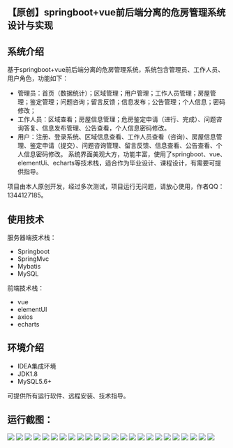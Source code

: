 ## 【原创】springboot+vue前后端分离的危房管理系统设计与实现

## 系统介绍

基于springboot+vue前后端分离的危房管理系统，系统包含管理员、工作人员、用户角色，功能如下：
- 管理员：首页（数据统计）；区域管理；用户管理；工作人员管理；房屋管理；鉴定管理；问题咨询；留言反馈；信息发布；公告管理；个人信息；密码修改；
- 工作人员：区域查看；房屋信息管理；危房鉴定申请（进行、完成）、问题咨询答复、信息发布管理、公告查看，个人信息密码修改。
- 用户：注册、登录系统、区域信息查看、工作人员查看（咨询）、房屋信息管理、鉴定申请（提交）、问题咨询管理、留言反馈、信息查看、公告查看、个人信息密码修改。
系统界面美观大方，功能丰富，使用了springboot、vue、elementUi、echarts等技术栈，适合作为毕业设计、课程设计，有需要可提供指导。

项目由本人原创开发，经过多次测试，项目运行无问题，请放心使用，作者QQ：1344127185。

## 使用技术

服务器端技术栈：

- Springboot
- SpringMvc
- Mybatis
- MySQL

前端技术栈：

- vue
- elementUI
- axios
- echarts

## 环境介绍

- IDEA集成环境
- JDK1.8
- MySQL5.6+

可提供所有运行软件、远程安装、技术指导。

## 运行截图：
![](https://github.com/itcoderyhl/dilapidated-house-server/blob/main/images/1.png)
![](https://github.com/itcoderyhl/dilapidated-house-server/blob/main/images/2.png)
![](https://github.com/itcoderyhl/dilapidated-house-server/blob/main/images/3.png)
![](https://github.com/itcoderyhl/dilapidated-house-server/blob/main/images/4.png)
![](https://github.com/itcoderyhl/dilapidated-house-server/blob/main/images/5.png)
![](https://github.com/itcoderyhl/dilapidated-house-server/blob/main/images/6.png)
![](https://github.com/itcoderyhl/dilapidated-house-server/blob/main/images/7.png)
![](https://github.com/itcoderyhl/dilapidated-house-server/blob/main/images/8.png)
![](https://github.com/itcoderyhl/dilapidated-house-server/blob/main/images/9.png)
![](https://github.com/itcoderyhl/dilapidated-house-server/blob/main/images/10.png)
![](https://github.com/itcoderyhl/dilapidated-house-server/blob/main/images/11.png)
![](https://github.com/itcoderyhl/dilapidated-house-server/blob/main/images/12.png)
![](https://github.com/itcoderyhl/dilapidated-house-server/blob/main/images/13.png)
![](https://github.com/itcoderyhl/dilapidated-house-server/blob/main/images/14.png)
![](https://github.com/itcoderyhl/dilapidated-house-server/blob/main/images/15.png)
![](https://github.com/itcoderyhl/dilapidated-house-server/blob/main/images/16.png)
![](https://github.com/itcoderyhl/dilapidated-house-server/blob/main/images/17.png)
![](https://github.com/itcoderyhl/dilapidated-house-server/blob/main/images/18.png)
![](https://github.com/itcoderyhl/dilapidated-house-server/blob/main/images/19.png)
![](https://github.com/itcoderyhl/dilapidated-house-server/blob/main/images/20.png)
![](https://github.com/itcoderyhl/dilapidated-house-server/blob/main/images/21.png)
![](https://github.com/itcoderyhl/dilapidated-house-server/blob/main/images/22.png)
![](https://github.com/itcoderyhl/dilapidated-house-server/blob/main/images/23.png)
![](https://github.com/itcoderyhl/dilapidated-house-server/blob/main/images/24.png)
